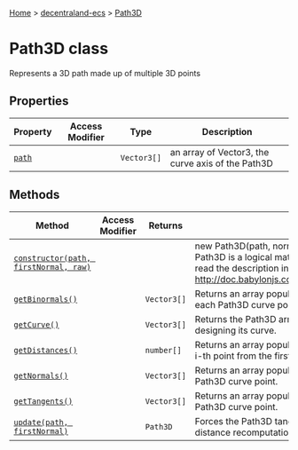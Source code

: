 [Home](./index) &gt; [decentraland-ecs](./decentraland-ecs.md) &gt; [Path3D](./decentraland-ecs.path3d.md)

# Path3D class

Represents a 3D path made up of multiple 3D points

## Properties

|  Property | Access Modifier | Type | Description |
|  --- | --- | --- | --- |
|  [`path`](./decentraland-ecs.path3d.path.md) |  | `Vector3[]` | an array of Vector3, the curve axis of the Path3D |

## Methods

|  Method | Access Modifier | Returns | Description |
|  --- | --- | --- | --- |
|  [`constructor(path, firstNormal, raw)`](./decentraland-ecs.path3d.constructor.md) |  |  | new Path3D(path, normal, raw) Creates a Path3D. A Path3D is a logical math object, so not a mesh. please read the description in the tutorial : http://doc.babylonjs.com/tutorials/How\_to\_use\_Path3D |
|  [`getBinormals()`](./decentraland-ecs.path3d.getbinormals.md) |  | `Vector3[]` | Returns an array populated with binormal vectors on each Path3D curve point. |
|  [`getCurve()`](./decentraland-ecs.path3d.getcurve.md) |  | `Vector3[]` | Returns the Path3D array of successive Vector3 designing its curve. |
|  [`getDistances()`](./decentraland-ecs.path3d.getdistances.md) |  | `number[]` | Returns an array populated with distances (float) of the i-th point from the first curve point. |
|  [`getNormals()`](./decentraland-ecs.path3d.getnormals.md) |  | `Vector3[]` | Returns an array populated with normal vectors on each Path3D curve point. |
|  [`getTangents()`](./decentraland-ecs.path3d.gettangents.md) |  | `Vector3[]` | Returns an array populated with tangent vectors on each Path3D curve point. |
|  [`update(path, firstNormal)`](./decentraland-ecs.path3d.update.md) |  | `Path3D` | Forces the Path3D tangent, normal, binormal and distance recomputation. |

